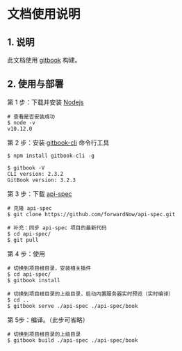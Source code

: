 # 文档使用说明

## 1. 说明

此文档使用 [gitbook](https://github.com/GitbookIO/gitbook) 构建。

## 2. 使用与部署

第 1 步：下载并安装 [Nodejs](https://nodejs.org/en/download/)

```shell
# 查看是否安装成功
$ node -v
v10.12.0
```

第 2 步：安装 [gitbook-cli](https://github.com/GitbookIO/gitbook/blob/master/docs/setup.md) 命令行工具

```shell
$ npm install gitbook-cli -g

$ gitbook -V
CLI version: 2.3.2
GitBook version: 3.2.3
```

第 3 步：下载 [api-spec](https://github.com/forwardNow/api-spec)

```shell
# 克隆 api-spec
$ git clone https://github.com/forwardNow/api-spec.git

# 补充：同步 api-spec 项目的最新代码
$ cd api-spec/
$ git pull
```

第 4 步：使用

```shell
# 切换到项目根目录，安装相关插件
$ cd api-spec/
$ gitbook install

# 切换到项目根目录的上级目录，启动内置服务器实时预览（实时编译）
$ cd ..
$ gitbook serve ./api-spec ./api-spec/book
```

第 5步：编译。（此步可省略）

```shell
# 切换到项目根目录的上级目录
$ gitbook build ./api-spec ./api-spec/book
```